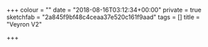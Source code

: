 +++
colour = ""
date = "2018-08-16T03:12:34+00:00"
private = true
sketchfab = "2a845f9bf48c4ceaa37e520c161f9aad"
tags = []
title = "Veyron V2"

+++
